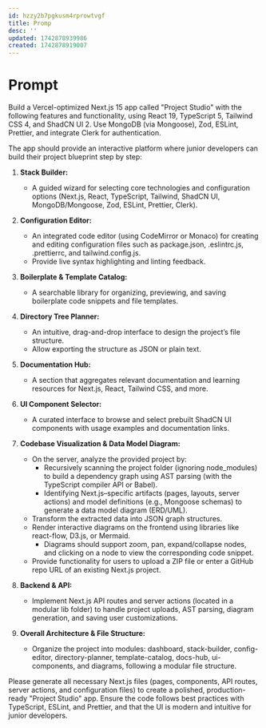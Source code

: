 ```yaml
---
id: hzzy2b7pgkusm4rprowtvgf
title: Promp
desc: ''
updated: 1742878939986
created: 1742878919007
---
```

# Prompt

Build a Vercel-optimized Next.js 15 app called "Project Studio" with the following features and functionality, using React 19, TypeScript 5, Tailwind CSS 4, and ShadCN UI 2. Use MongoDB (via Mongoose), Zod, ESLint, Prettier, and integrate Clerk for authentication.

The app should provide an interactive platform where junior developers can build their project blueprint step by step:

1. **Stack Builder:**  
   - A guided wizard for selecting core technologies and configuration options (Next.js, React, TypeScript, Tailwind, ShadCN UI, MongoDB/Mongoose, Zod, ESLint, Prettier, Clerk).
  
2. **Configuration Editor:**  
   - An integrated code editor (using CodeMirror or Monaco) for creating and editing configuration files such as package.json, .eslintrc.js, .prettierrc, and tailwind.config.js.  
   - Provide live syntax highlighting and linting feedback.

3. **Boilerplate & Template Catalog:**  
   - A searchable library for organizing, previewing, and saving boilerplate code snippets and file templates.

4. **Directory Tree Planner:**  
   - An intuitive, drag-and-drop interface to design the project’s file structure.  
   - Allow exporting the structure as JSON or plain text.

5. **Documentation Hub:**  
   - A section that aggregates relevant documentation and learning resources for Next.js, React, Tailwind CSS, and more.

6. **UI Component Selector:**  
   - A curated interface to browse and select prebuilt ShadCN UI components with usage examples and documentation links.

7. **Codebase Visualization & Data Model Diagram:**  
   - On the server, analyze the provided project by:
     - Recursively scanning the project folder (ignoring node_modules) to build a dependency graph using AST parsing (with the TypeScript compiler API or Babel).  
     - Identifying Next.js–specific artifacts (pages, layouts, server actions) and model definitions (e.g., Mongoose schemas) to generate a data model diagram (ERD/UML).
   - Transform the extracted data into JSON graph structures.
   - Render interactive diagrams on the frontend using libraries like react-flow, D3.js, or Mermaid.  
     - Diagrams should support zoom, pan, expand/collapse nodes, and clicking on a node to view the corresponding code snippet.
   - Provide functionality for users to upload a ZIP file or enter a GitHub repo URL of an existing Next.js project.  

8. **Backend & API:**  
   - Implement Next.js API routes and server actions (located in a modular lib folder) to handle project uploads, AST parsing, diagram generation, and saving user customizations.  

9. **Overall Architecture & File Structure:**  
    - Organize the project into modules: dashboard, stack-builder, config-editor, directory-planner, template-catalog, docs-hub, ui-components, and diagrams, following a modular file structure.  

Please generate all necessary Next.js files (pages, components, API routes, server actions, and configuration files) to create a polished, production-ready "Project Studio" app. Ensure the code follows best practices with TypeScript, ESLint, and Prettier, and that the UI is modern and intuitive for junior developers.
